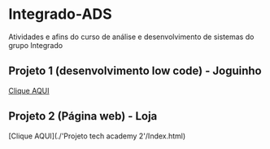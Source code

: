 # Integrado-ADS
Atividades e afins do curso de análise e desenvolvimento de sistemas do grupo Integrado

## Projeto 1 (desenvolvimento low code) - Joguinho
[Clique AQUI](./Projeto/Index.html)



## Projeto 2 (Página web) - Loja
[Clique AQUI](./'Projeto tech academy 2'/Index.html)

